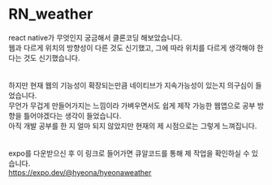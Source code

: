 # RN_weather

react native가 무엇인지 궁금해서 클론코딩 해보았습니다. <br>
웹과 다르게 위치의 방향성이 다른 것도 신기했고, 그에 따라 위치를 다르게 생각해야 한다는 것도 신기했습니다.<br>
<br>
<br>
하지만 현재 웹의 기능성이 확장되는만큼 네이티브가 지속가능성이 있는지 의구심이 들었습니다.<br>
무언가 무겁게 만들어가지는 느낌이라 가벼우면서도 쉽게 제작 가능한 웹앱으로 공부 방향을 틀어야겠다는 생각이 들었습니다.<br>
아직 개발 공부를 한 지 얼마 되지 않았지만 현재의 제 시점으로는 그렇게 느껴집니다.<br>
<br>
<br>
expo를 다운받으신 후 이 링크로 들어가면 큐알코드를 통해 제 작업을 확인하실 수 있습니다.<br>
https://expo.dev/@hyeona/hyeonaweather
